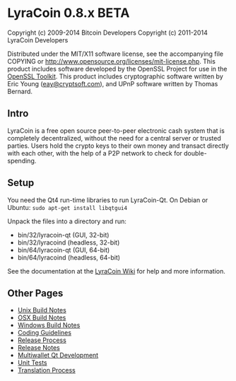 LyraCoin 0.8.x BETA
====================

Copyright (c) 2009-2014 Bitcoin Developers
Copyright (c) 2011-2014 LyraCoin Developers

Distributed under the MIT/X11 software license, see the accompanying
file COPYING or http://www.opensource.org/licenses/mit-license.php.
This product includes software developed by the OpenSSL Project for use in the [OpenSSL Toolkit](http://www.openssl.org/). This product includes
cryptographic software written by Eric Young ([eay@cryptsoft.com](mailto:eay@cryptsoft.com)), and UPnP software written by Thomas Bernard.


Intro
---------------------
LyraCoin is a free open source peer-to-peer electronic cash system that is
completely decentralized, without the need for a central server or trusted
parties.  Users hold the crypto keys to their own money and transact directly
with each other, with the help of a P2P network to check for double-spending.


Setup
---------------------
You need the Qt4 run-time libraries to run LyraCoin-Qt. On Debian or Ubuntu:
	`sudo apt-get install libqtgui4`

Unpack the files into a directory and run:

- bin/32/lyracoin-qt (GUI, 32-bit)
- bin/32/lyracoind (headless, 32-bit)
- bin/64/lyracoin-qt (GUI, 64-bit)
- bin/64/lyracoind (headless, 64-bit)

See the documentation at the [LyraCoin Wiki](http://lyracoin.info)
for help and more information.


Other Pages
---------------------
- [Unix Build Notes](build-unix.md)
- [OSX Build Notes](build-osx.md)
- [Windows Build Notes](build-msw.md)
- [Coding Guidelines](coding.md)
- [Release Process](release-process.md)
- [Release Notes](release-notes.md)
- [Multiwallet Qt Development](multiwallet-qt.md)
- [Unit Tests](unit-tests.md)
- [Translation Process](translation_process.md)

